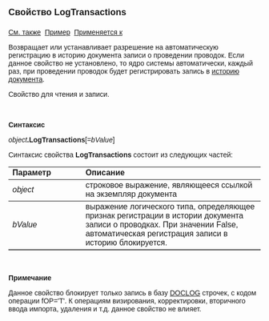 <html>
<head>
<title>Документ\LogTransactions</title>
</head>

<body>

<p><font face="Arial"><font size="4"><strong>Свойство LogTransactions<br>
<br>
</strong></font><a href="../../Database/DocLog.html">См. также</a>&nbsp; <u>
Пример</u>&nbsp;
<a href="../Asdoc.html">Применяется к</a></font></p>

<p class="label"><font face="Arial">Возвращает или устанавливает 
разрешение на автоматическую регистрацию в историю документа записи о проведении 
проводок. Если данное свойство не установлено, то ядро системы автоматически, 
каждый раз, при проведении проводок будет регистрировать запись в <a href="../../Database/DocLog.html">
историю документа</a>.</font></p>

<p class="label"><font face="Arial">Свойство для чтения и записи.</font></p>

<p class="label">&nbsp;</p>

<p class="label"><font face="Arial"><b>Синтаксис</b></font></p>

<p><font face="Arial"><em>object</em><strong>.LogTransactions</strong>[=<em>bValue</em>]</font></p>

<p><font face="Arial">Синтаксис свойства <strong>LogTransactions</strong>
состоит из следующих частей:</font></p>

<table border="1" cellPadding="5" cols="2" frame="below" rules="rows">
<TBODY>
  <tr vAlign="top">
    <td class="label" width="29%"><font face="Arial"><b>Параметр</b></font></td>
    <td class="label" width="71%"><font face="Arial"><strong>Описание</strong></font></td>
  </tr>
  <tr>
    <td width="29%"><font face="Arial"><em>object</em></font></td>
    <td width="71%"><font face="Arial">строковое выражение, являющееся 
	ссылкой на экземпляр документа</font></td>
  </tr>
  <tr>
    <td width="29%"><font face="Arial"><em>bValue</em></font></td>
    <td width="71%"><font face="Arial">выражение логического типа, 
	определяющее признак регистрации в истории документа записи о проводках. При 
	значении False, автоматическая регистрация записи в историю блокируется.</font></td>
  </tr>
</TBODY>
</table>

<p class="label">&nbsp;</p>

<p class="label"><font face="Arial"><b>Примечание</b></font></p>

<p class="label"><font face="Arial">Данное свойство блокирует только 
запись в базу <a
href="../../Database/DocLog.html">DOCLOG</a> строчек, c кодом операции fOP=&#39;T&#39;. К 
операциям визирования, корректировки, вторичного ввода импорта, удаления и т.д. 
данное свойство не влияет.</font></p>
</body>
</html>
